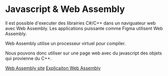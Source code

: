 # Javascript & Web Assembly

Il est possible d'executer des librairies C#/C++ dans un naviguateur web avec Web Assembly.
Les applications puissante comme Figma utilisent Web Assembly.

Web Assembly utilise un processeur virtuel pour compiler.

Nous pouvons donc utiliser sur une page web avec du javascript des objets qui provienne du C++.

[Web Assembly site](https://webassembly.org/)
[Explicaiton Web Assembly](https://developer.mozilla.org/fr/docs/WebAssembly)
